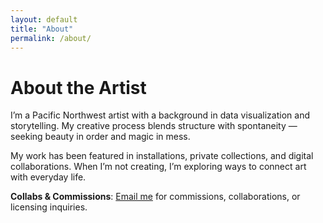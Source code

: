 ```yaml
---
layout: default
title: "About"
permalink: /about/
---
```


# About the Artist

I’m a Pacific Northwest artist with a background in data visualization and storytelling. My creative process blends structure with spontaneity — seeking beauty in order and magic in mess.

My work has been featured in installations, private collections, and digital collaborations. When I’m not creating, I’m exploring ways to connect art with everyday life.

**Collabs & Commissions**: <a href="mailto:jchin@moxiecolor.com">Email me</a> for commissions, collaborations, or licensing inquiries.
